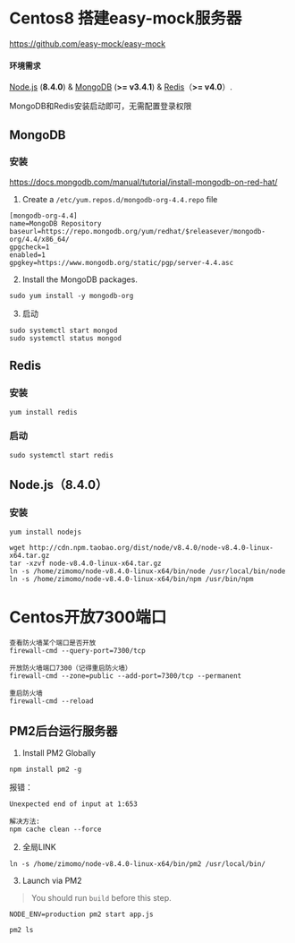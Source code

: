 # Centos8 搭建easy-mock服务器

https://github.com/easy-mock/easy-mock

#### 环境需求

[Node.js](https://nodejs.org/) (**8.4.0**) & [MongoDB](https://www.mongodb.com/) (**>= v3.4.1**) & [Redis](https://redis.io/)（**>= v4.0**）.

MongoDB和Redis安装启动即可，无需配置登录权限



## MongoDB

### 安装

https://docs.mongodb.com/manual/tutorial/install-mongodb-on-red-hat/



1. Create a `/etc/yum.repos.d/mongodb-org-4.4.repo` file

```
[mongodb-org-4.4]
name=MongoDB Repository
baseurl=https://repo.mongodb.org/yum/redhat/$releasever/mongodb-org/4.4/x86_64/
gpgcheck=1
enabled=1
gpgkey=https://www.mongodb.org/static/pgp/server-4.4.asc
```

2. Install the MongoDB packages.

```shell
sudo yum install -y mongodb-org
```

3. 启动

```shell
sudo systemctl start mongod
sudo systemctl status mongod
```



## Redis

### 安装

```shell
yum install redis
```

### 启动

```shell
sudo systemctl start redis
```



## Node.js（8.4.0）

### 安装

```shell
yum install nodejs
```



```shell
wget http://cdn.npm.taobao.org/dist/node/v8.4.0/node-v8.4.0-linux-x64.tar.gz
tar -xzvf node-v8.4.0-linux-x64.tar.gz
ln -s /home/zimomo/node-v8.4.0-linux-x64/bin/node /usr/local/bin/node
ln -s /home/zimomo/node-v8.4.0-linux-x64/bin/npm /usr/bin/npm
```



# Centos开放7300端口

```shell
查看防火墙某个端口是否开放
firewall-cmd --query-port=7300/tcp

开放防火墙端口7300（记得重启防火墙）
firewall-cmd --zone=public --add-port=7300/tcp --permanent

重启防火墙
firewall-cmd --reload
```



## PM2后台运行服务器

1. Install PM2 Globally

```shell
npm install pm2 -g
```

报错：

```shell
Unexpected end of input at 1:653

解决方法:
npm cache clean --force
```



2. 全局LINK

```
ln -s /home/zimomo/node-v8.4.0-linux-x64/bin/pm2 /usr/local/bin/
```



3. Launch via PM2

> You should run `build` before this step.

```
NODE_ENV=production pm2 start app.js

pm2 ls
```